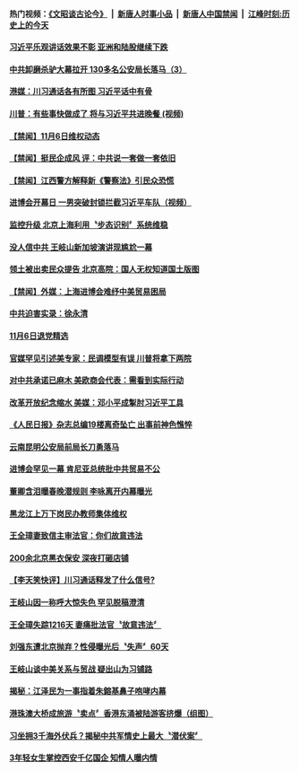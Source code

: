 #### 热门视频：[《文昭谈古论今》](https://github.com/gfw-breaker/wenzhao/blob/master/README.md?t=11070633) &nbsp;|&nbsp; [新唐人时事小品](https://github.com/gfw-breaker/ntdtv-comedy/blob/master/README.md?t=11070633) &nbsp;|&nbsp; [新唐人中国禁闻](https://github.com/gfw-breaker/ntdtv-news/blob/master/README.md?t=11070633) &nbsp;|&nbsp; [江峰时刻:历史上的今天](https://github.com/gfw-breaker/today-in-history/blob/master/README.md?t=11070633) 

#### [习近平乐观讲话效果不彰 亚洲和陆股继续下跌](../pages/news204/a1398343.md?t=11070633) 

#### [中共卸磨杀驴大幕拉开 130多名公安局长落马（3）](../pages/news204/a1398276.md?t=11070633) 

#### [港媒：川习通话各有所图 习近平话中有骨](../pages/news204/a1398333.md?t=11070633) 

#### [川普：有些事快做成了 将与习近平共进晚餐 (视频)](../pages/news204/a1398210.md?t=11070633) 



#### [【禁闻】11月6日维权动态](../pages/news204/a1398325.md?t=11070633) 

#### [【禁闻】挺民企成风  评：中共说一套做一套依旧](../pages/news204/a1398321.md?t=11070633) 

#### [【禁闻】江西警方解释新《警察法》引民众恐慌](../pages/news204/a1398319.md?t=11070633) 

#### [进博会开幕日 一男突破封锁拦截习近平车队（视频）](../pages/news204/a1398314.md?t=11070633) 

#### [监控升级 北京上海利用〝步态识别〞系统维稳](../pages/news204/a1398309.md?t=11070633) 

#### [没人信中共 王岐山新加坡演讲现尴尬一幕](../pages/news204/a1398263.md?t=11070633) 

#### [领土被出卖民众提告 北京高院：国人无权知道国土版图](../pages/news204/a1398287.md?t=11070633) 

#### [【禁闻】外媒：上海进博会难纾中美贸易困局](../pages/news204/a1398306.md?t=11070633) 

#### [中共迫害实录：徐永清](../pages/news204/a1398303.md?t=11070633) 

#### [11月6日退党精选](../pages/news204/a1398300.md?t=11070633) 

#### [官媒罕见引述美专家：民调模型有误 川普将拿下两院](../pages/news204/a1398295.md?t=11070633) 

#### [对中共承诺已麻木 美欧商会代表：需看到实际行动](../pages/news204/a1398289.md?t=11070633) 

#### [改革开放纪念缩水 美媒：邓小平成掣肘习近平工具](../pages/news204/a1398286.md?t=11070633) 

#### [《人民日报》杂志总编19楼离奇坠亡 出事前神色憔悴](../pages/news204/a1398281.md?t=11070633) 

#### [云南昆明公安局前局长刀勇落马](../pages/news204/a1398277.md?t=11070633) 

#### [进博会罕见一幕 肯尼亚总统批中共贸易不公](../pages/news204/a1398143.md?t=11070633) 

#### [董卿含泪曝春晚潜规则 李咏离开内幕曝光](../pages/news204/a1398005.md?t=11070633) 

#### [黑龙江上万下岗民办教师集体维权](../pages/news204/a1398245.md?t=11070633) 

#### [王全璋妻致信主审法官：你们故意违法](../pages/news204/a1398244.md?t=11070633) 

#### [200余北京黑衣保安  深夜打砸店铺](../pages/news204/a1398246.md?t=11070633) 

#### [【李天笑快评】川习通话释发了什么信号?](../pages/news204/a1398231.md?t=11070633) 

#### [王岐山因一称呼大惊失色  罕见脱稿澄清](../pages/news204/a1398233.md?t=11070633) 

#### [王全璋失踪1216天 妻痛批法官〝故意违法〞](../pages/news204/a1398236.md?t=11070633) 

#### [刘强东遭北京抛弃？性侵曝光后〝失声〞60天](../pages/news204/a1398234.md?t=11070633) 

#### [王岐山谈中美关系与贸战  疑出山为习铺路﻿](../pages/news204/a1398219.md?t=11070633) 

#### [揭秘：江泽民为一事指着朱鎔基鼻子咆哮内幕](../pages/news204/a1376285.md?t=11070633) 

#### [港珠澳大桥成旅游〝卖点〞香港东涌被陆游客挤爆（组图）](../pages/news204/a1398218.md?t=11070633) 

#### [习坐拥3千海外伏兵？揭秘中共军情史上最大〝潜伏案〞](../pages/news204/a1397433.md?t=11070633) 

#### [3年轻女生掌控西安千亿国企 知情人曝内情](../pages/news204/a1398105.md?t=11070633) 

